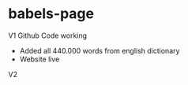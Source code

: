 # babels-page

V1
Github Code working
- Added all 440.000 words from english dictionary
- Website live

V2
